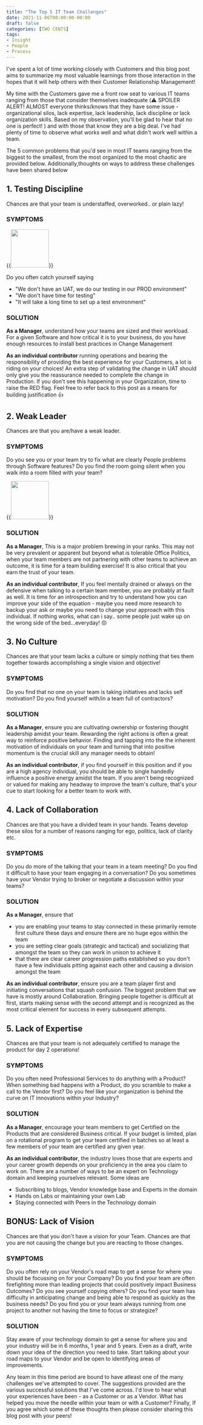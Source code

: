 ```yaml
---
title: "The Top 5 IT Team Challenges"
date: 2021-11-06T00:00:00-00:00
draft: false
categories: [TWO CENTS]
tags:
- Insight
- People
- Process
---
```


I've spent a lot of time working closely with Customers and this blog post aims to summarize my most valuable learnings from those interaction in the hopes that it will help others with their Customer Relationship Management! 

My time with the Customers gave me a front row seat to various IT teams ranging from those that consider themselves inadequate (:warning: SPOILER ALERT! ALMOST everyone thinks/knows that they have some issue - organizational silos, lack expertise, lack leadership, lack discipline or lack organization skills. Based on my observation, you'll be glad to hear that no one is perfect! ) and with those that know they are a big deal. I've had plenty of time to observe what works well and what didn't work well within a team. 

The 5 common problems that you'd see in most IT teams ranging from the biggest to the smallest, from the most organized to the most chaotic are provided below. Additionally,thoughts on ways to address these challenges have been shared below

## 1. Testing Discipline

Chances are that your team is understaffed, overworked.. or plain lazy! 

### SYMPTOMS

{{<image src="/img/misc/time-cx/overworked.gif" width="100px" caption="Bad Mood" class="imageright">}} 

Do you often catch yourself saying  
- "We don't have an UAT, we do our testing in our PROD environment"
- "We don't have time for testing"
- "It will take a long time to set up a test environment"

### SOLUTION

**As a Manager**, understand how your teams are sized and their workload. For a given Software and how critical it is to your business, do you have enough resources to install best practices in Change Management

**As an individual contributor** running operations and bearing the responsibility of providing the best experience for your Customers, a lot is riding on your choices! An extra step of validating the change in UAT should only give you the reassurance needed to complete the change in Production. If you don't see this happening in your Organization, time to raise the RED flag. Feel free to refer back to this post as a means for building justification :thumbsup: 


## 2. Weak Leader

Chances are that you are/have a weak leader. 

### SYMPTOMS

Do you see you or your team try to fix what are clearly People problems through Software features? Do you find the room going silent when you walk into a room filled with your team? 

{{<image src="/img/misc/time-cx/nottheone.jpg" width="100px" caption="Bad Mood" class="imageright">}} 

### SOLUTION

**As a Manager**, This is a major problem brewing in your ranks. This may not be very prevalent or apparent but beyond what is tolerable Office Politics, when your team members are not partnering with other teams to achieve an outcome, it is time for a team building exercise! It is also critical that you earn the trust of your team. 

**As an individual contributor**, If you feel mentally drained or always on the defensive when talking to a certain team member, you are probably at fault as well. It is time for an introspection and try to understand how you can improve your side of the equation - maybe you need more research to backup your ask or maybe you need to change your approach with this individual. If nothing works, what can i say.. some people just wake up on the wrong side of the bed...everyday! :persevere:


## 3. No Culture

Chances are that your team lacks a culture or simply nothing that ties them together towards accomplishing a single vision and objective! 

### SYMPTOMS

Do you find that no one on your team is taking initiatives and lacks self motivation? Do you find yourself with/in a team full of contractors? 

### SOLUTION

**As a Manager**, ensure you are cultivating ownership or fostering thought leadership amidst your team. Rewarding the right actions is often a great way to reinforce positive behavior. Finding and tapping into the the inherent motivation of individuals on your team and turning that into positive momentum is the crucial skill any manager needs to obtain! 

**As an individual contributor**, if you find yourself in this position and if you are a high agency individual, you should be able to single handedly influence a positive energy amidst the team. If you aren't being recognized or valued for making any headway to improve the team's culture, that's your cue to start looking for a better team to work with. 


## 4. Lack of Collaboration

Chances are that you have a divided team in your hands. Teams develop these silos for a number of reasons ranging for ego, politics, lack of clarity etc. 

### SYMPTOMS

Do you do more of the talking that your team in a team meeting? Do you find it difficult to have your team engaging in a conversation? Do you sometimes have your Vendor trying to broker or negotiate a discussion within your teams? 

### SOLUTION

**As a Manager**, ensure that
- you are enabling your teams to stay connected in these primarily remote first culture these days and ensure there are no huge egos within the team
- you are setting clear goals (strategic and tactical) and socializing that amongst the team so they can work in unison to achieve it
- that there are clear career progression paths established so you don't have a few individuals pitting against each other and causing a division amongst the team

**As an individual contributor**, ensure you are a team player first and initiating conversations that squash confusion. The biggest problem that we have is mostly around Collaboration. Bringing people together is difficult at first, starts making sense with the second attempt and is recognized as the most critical element for success in every subsequent attempts. 

## 5. Lack of Expertise 

Chances are that your team is not adequately certified to manage the product for day 2 operations! 

### SYMPTOMS

Do you often need Professional Services to do anything with a Product? When something bad happens with a Product, do you scramble to make a call to the Vendor first? Do you feel like your organization is behind the curve on IT innovations within your Industry? 

### SOLUTION

**As a Manager**, encourage your team members to get Certified on the Products that are considered Business critical. If your budget is limited, plan on a rotational program to get your team certified in batches so at least a few members of your team are certified any given year. 

**As an individual contributor**, the industry loves those that are experts and your career growth depends on your proficiency in the area you claim to work on. There are a number of ways to be an expert on Technology domain and keeping yourselves relevant. Some ideas are 
- Subscribing to blogs, Vendor knowledge base and Experts in the domain
- Hands on Labs or maintaining your own Lab
- Staying connected with Peers in the Technology domain 

## BONUS: Lack of Vision

Chances are that you don't have a vision for your Team. Chances are that you are not causing the change but you are reacting to those changes.

### SYMPTOMS

Do you often rely on your Vendor's road map to get a sense for where you should be focussing on for your Company? Do you find your team are often firefighting more than leading projects that could positively impact Business Outcomes? Do you see yourself copying others? Do you find your team has difficulty in anticipating change and being able to respond as quickly as the business needs? Do you find you or your team always running from one project to another not having the time to focus or strategize?

### SOLUTION

Stay aware of your technology domain to get a sense for where you and your industry will be in 6 months, 1 year and 5 years. Even as a draft, write down your idea of the direction you need to take. Start talking about your road maps to your Vendor and be open to identifying areas of improvements. 

Any team in this time period are bound to have atleast one of the many challenges we've attempted to cover. The suggestions provided are the various successful solutions that I've come across. I'd love to hear what your experiences have been - as a Customer or as a Vendor. What has helped you move the needle within your team or with a Customer? Finally, If you agree which some of these thoughts then please consider sharing this blog post with your peers! 
